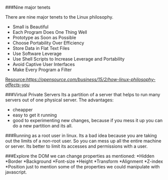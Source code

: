 ###Nine major tenets

There are nine major tenets to the Linux philosophy.

* Small is Beautiful
* Each Program Does One Thing Well
* Prototype as Soon as Possible
* Choose Portability Over Efficiency
* Store Data in Flat Text Files
* Use Software Leverage
* Use Shell Scripts to Increase Leverage and Portability
* Avoid Captive User Interfaces
* Make Every Program a Filter

[Resource:](https://opensource.com/business/15/2/how-linux-philosophy-affects-you)*https://opensource.com/business/15/2/how-linux-philosophy-affects-you*

###Virtual Private Servers
Its a partition of a server that helps to run many servers out of one physical server. 
The advantages:
* cheapper 
* easy to get it running
* good to experimenting new changes, because if you mess it up you can do a new partition and its all.

###Running as a root user in linux.
Its a bad idea because you are taking out the limits of a non-root user. So you can mess up all the entire machine or server.
Its better to limit its accesses and permissions with a user. 

###Explore the DOM
we can change properties as mentioned: 
*Hidden
*Border
*Background
*Font-size
*Height
*Transform
*Alignment
*Z-index
*Position
just to mention some of the properties we could manipulate with javascript.